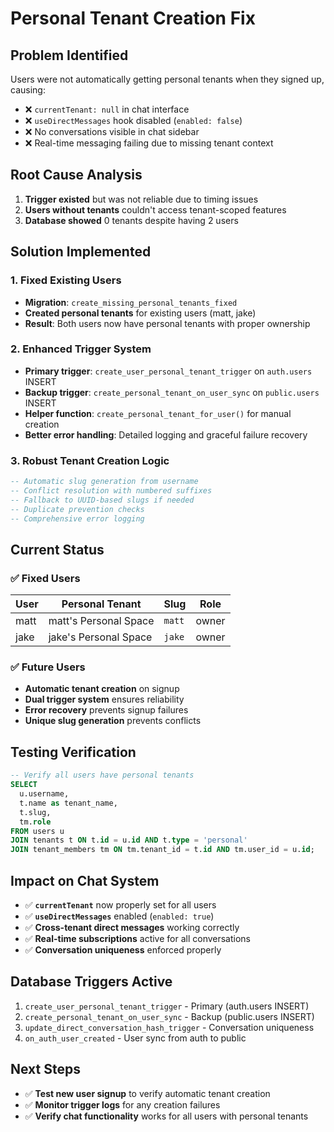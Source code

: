 # Personal Tenant Creation Fix

## Problem Identified

Users were not automatically getting personal tenants when they signed up, causing:

- ❌ `currentTenant: null` in chat interface
- ❌ `useDirectMessages` hook disabled (`enabled: false`)
- ❌ No conversations visible in chat sidebar
- ❌ Real-time messaging failing due to missing tenant context

## Root Cause Analysis

1. **Trigger existed** but was not reliable due to timing issues
2. **Users without tenants** couldn't access tenant-scoped features
3. **Database showed** 0 tenants despite having 2 users

## Solution Implemented

### 1. Fixed Existing Users

- **Migration**: `create_missing_personal_tenants_fixed`
- **Created personal tenants** for existing users (matt, jake)
- **Result**: Both users now have personal tenants with proper ownership

### 2. Enhanced Trigger System

- **Primary trigger**: `create_user_personal_tenant_trigger` on `auth.users` INSERT
- **Backup trigger**: `create_personal_tenant_on_user_sync` on `public.users` INSERT
- **Helper function**: `create_personal_tenant_for_user()` for manual creation
- **Better error handling**: Detailed logging and graceful failure recovery

### 3. Robust Tenant Creation Logic

```sql
-- Automatic slug generation from username
-- Conflict resolution with numbered suffixes
-- Fallback to UUID-based slugs if needed
-- Duplicate prevention checks
-- Comprehensive error logging
```

## Current Status

### ✅ Fixed Users

| User | Personal Tenant       | Slug   | Role  |
| ---- | --------------------- | ------ | ----- |
| matt | matt's Personal Space | `matt` | owner |
| jake | jake's Personal Space | `jake` | owner |

### ✅ Future Users

- **Automatic tenant creation** on signup
- **Dual trigger system** ensures reliability
- **Error recovery** prevents signup failures
- **Unique slug generation** prevents conflicts

## Testing Verification

```sql
-- Verify all users have personal tenants
SELECT
  u.username,
  t.name as tenant_name,
  t.slug,
  tm.role
FROM users u
JOIN tenants t ON t.id = u.id AND t.type = 'personal'
JOIN tenant_members tm ON tm.tenant_id = t.id AND tm.user_id = u.id;
```

## Impact on Chat System

- ✅ **`currentTenant`** now properly set for all users
- ✅ **`useDirectMessages`** enabled (`enabled: true`)
- ✅ **Cross-tenant direct messages** working correctly
- ✅ **Real-time subscriptions** active for all conversations
- ✅ **Conversation uniqueness** enforced properly

## Database Triggers Active

1. `create_user_personal_tenant_trigger` - Primary (auth.users INSERT)
2. `create_personal_tenant_on_user_sync` - Backup (public.users INSERT)
3. `update_direct_conversation_hash_trigger` - Conversation uniqueness
4. `on_auth_user_created` - User sync from auth to public

## Next Steps

- ✅ **Test new user signup** to verify automatic tenant creation
- ✅ **Monitor trigger logs** for any creation failures
- ✅ **Verify chat functionality** works for all users with personal tenants
